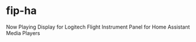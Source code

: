 # fip-ha

Now Playing Display for Logitech Flight Instrument Panel for Home Assistant Media Players

